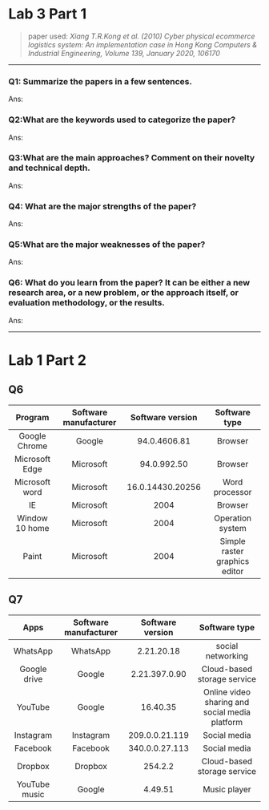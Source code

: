 # Lab 3 Part 1
> paper used: _Xiang T.R.Kong et al. (2010) Cyber physical ecommerce logistics system: An implementation case in Hong Kong Computers & Industrial Engineering, Volume 139, January 2020, 106170_
----------------------------
### Q1: Summarize the papers in a few sentences.
Ans: 
### Q2:What are the keywords used to categorize the paper?
Ans:
### Q3:What are the main approaches? Comment on their novelty and technical depth.
Ans:
### Q4: What are the major strengths of the paper?
Ans:
### Q5:What are the major weaknesses of the paper?
Ans: 
### Q6: What do you learn from the paper? It can be either a new research area, or a new problem, or the approach itself, or evaluation methodology, or the results.
Ans: 

---------
# Lab 1 Part 2 
## Q6
| Program | Software manufacturer | Software version | Software type |
| :---:| :---:| :---:| :---: |
| Google Chrome | Google | 94.0.4606.81 | Browser |  
| Microsoft Edge | Microsoft | 94.0.992.50 | Browser |  
| Microsoft word | Microsoft | 16.0.14430.20256 | Word processor | 
| IE | Microsoft | 2004 | Browser |
| Window 10 home | Microsoft | 2004 | Operation system |
| Paint | Microsoft | 2004 | Simple raster graphics editor | 
## Q7
| Apps | Software manufacturer | Software version | Software type |
| :--: | :--: | :--: | :--: |
| WhatsApp | WhatsApp | 2.21.20.18 | social networking |
| Google drive | Google | 2.21.397.0.90 | Cloud-based storage service |
| YouTube | Google | 16.40.35 | Online video sharing and social media platform |
| Instagram | Instagram | 209.0.0.21.119 | Social media |
| Facebook | Facebook | 340.0.0.27.113 | Social media |
| Dropbox | Dropbox | 254.2.2 | Cloud-based storage service |
| YouTube music | Google | 4.49.51 | Music player |
